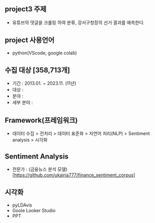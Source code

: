 ## project3 주제
- 유튜브의 댓글을 크롤링 하여 분류, 강서구청장의 선거 결과를 예측한다.

## project 사용언어 
- python(VScode, google colab)

## 수집 대상 [358,713개]
- 기간 : 2013.01. ~ 2023.11. (11년)
- 대상 : 
- 분야 : 
- 세부 분야 : 

## Framework(프레임워크)
- 데이터 수집 > 전처리 > 데이터 표준화 > 자연어 처리(NLP) > Sentiment analysis > 시각화

## Sentiment Analysis
- 전문가 : (금융뉴스 분석 모델) [https://github.com/ukairia777/finance_sentiment_corpus]

## 시각화
- pyLDAvis
- Goole Looker Studio
- PPT

